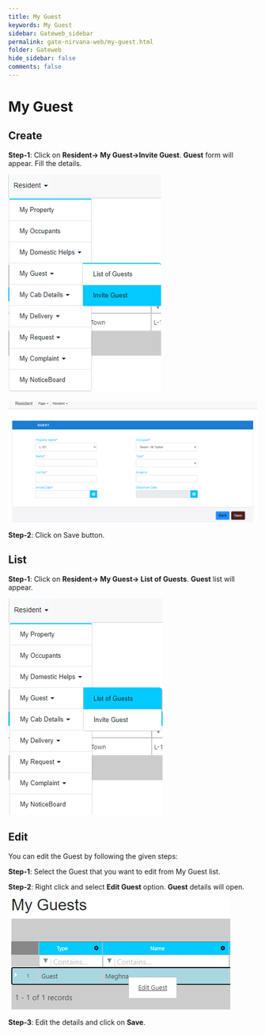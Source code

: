 ```yaml
---
title: My Guest
keywords: My Guest
sidebar: Gateweb_sidebar
permalink: gate-nirvana-web/my-guest.html
folder: Gateweb
hide_sidebar: false
comments: false
---
```


# My Guest

## Create

**Step-1**: Click on **Resident-> My Guest->Invite Guest**. **Guest** form will appear. Fill the details.

![](/images/MyGuest-SelectMenuweb.png)

![](/images/MyGuest-NewGuestweb.png)

**Step-2**: Click on Save button.



## List


**Step-1**: Click on **Resident-> My Guest-> List of Guests**. **Guest** list will appear.

![](/images/MyGuest-ListofGuestweb.png)


## Edit

You can edit the Guest by following the given steps:

**Step-1**: Select the Guest that you want to edit from My Guest list.

**Step-2**: Right click and select **Edit Guest** option. **Guest** details will open.
                               
![](/images/ListofMyGuest-SelectMenuweb.png)

**Step-3**: Edit the details and click on **Save**.
